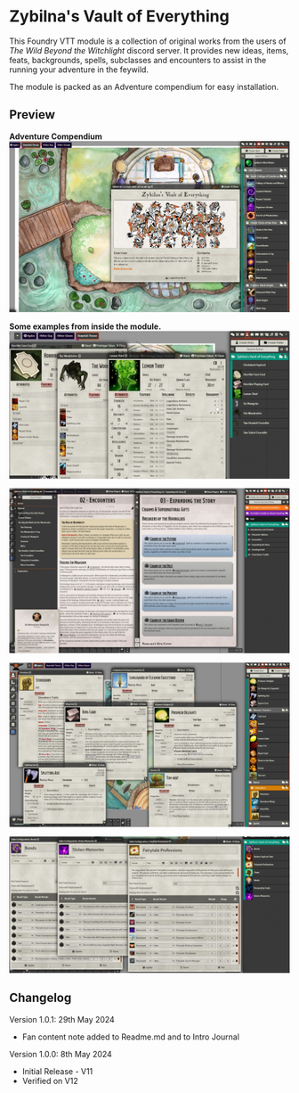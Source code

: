 # Zybilna's Vault of Everything

This Foundry VTT module is a collection of original works from the users of *The Wild Beyond the Witchlight* discord server.
It provides new ideas, items, feats, backgrounds, spells, subclasses and encounters to assist in the running your adventure in the feywild.

The module is packed as an Adventure compendium for easy installation.

## Preview
**Adventure Compendium**
![Adventure Compendium](/screen-grabs/scene.jpg)

**Some examples from inside the module.**
![Actors](/screen-grabs/actors.jpg)

![Journals](/screen-grabs/journal.jpg)

![Races](/screen-grabs/races.jpg)

![Roll Tables](/screen-grabs/roll-tables.jpg)

## Changelog
Version 1.0.1: 29th May 2024 
- Fan content note added to Readme.md and to Intro Journal 

Version 1.0.0: 8th May 2024 
- Initial Release - V11 
- Verified on V12
